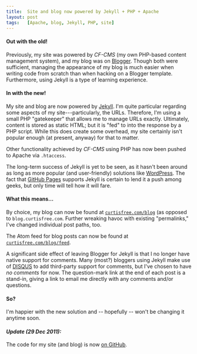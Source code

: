```yaml
---
title:  Site and blog now powered by Jekyll + PHP + Apache
layout: post
tags:   [Apache, blog, Jekyll, PHP, site]
---
```

#### Out with the old!

Previously, my site was powered by _CF-CMS_ (my own PHP-based content management system), and my
blog was on [Blogger][blogger]. Though both were sufficient, managing the appearance of my blog is
much easier when writing code from scratch than when hacking on a Blogger template. Furthermore,
using Jekyll is a type of learning experience.

#### In with the new!

My site and blog are now powered by [Jekyll][jekyll]. I'm quite particular regarding some aspects of
my site---particularly, the URLs. Therefore, I'm using a small PHP "gatekeeper" that allows me to
manage URLs exactly. Ultimately, content is stored as static HTML; but it is "fed" to into the
response by a PHP script. While this does create some overhead, my site certainly isn't popular
enough (at present, anyway) for that to matter.

Other functionality achieved by _CF-CMS_ using PHP has now been pushed to Apache via `.htaccess`.

The long-term success of Jekyll is yet to be seen, as it hasn't been around as long as more
popular (and user-friendly) solutions like [WordPress][wordpress]. The fact that
[GitHub Pages][github_pages] supports Jekyll is certain to lend it a push among geeks, but only time
will tell how it will fare.

#### What this means...

By choice, my blog can now be found at [`curtisfree.com/blog`][blog] (as opposed to
`blog.curtisfree.com`. Further wreaking havoc with existing "permalinks," I've changed individual
post paths, too.

The Atom feed for blog posts can now be found at [`curtisfree.com/blog/feed`][feed].

A significant side effect of leaving Blogger for Jekyll is that I no longer have native support for 
comments. Many (most?) bloggers using Jekyll make use of [DISQUS][disqus] to add third-party support
for comments, but I've chosen to have _no comments_ for now. The question-mark link at the end of
each post is a stand-in, giving a link to email me directly with any comments and/or questions.

#### So?

I'm happier with the new solution and -- hopefully -- won't be changing it anytime soon.

#### _Update (29 Dec 2011):_

The code for my site (and blog) is now [on GitHub][github_site].

[blogger]:      https://www.blogger.com
[jekyll]:       http://jekyllrb.com
[wordpress]:    https://wordpress.org
[github_pages]: http://pages.github.com
[blog]:         /blog
[feed]:         /blog/feed
[disqus]:       https://disqus.com
[github_site]:  https://github.com/cfree3/curtisfree.com
